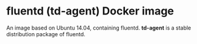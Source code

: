 # fluentd (td-agent) Docker image 
An image based on Ubuntu 14.04, containing fluentd.
**td-agent** is a stable distribution package of fluentd.
